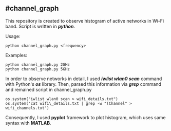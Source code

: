 #channel_graph
------------
This repository is created to observe histogram of active 
networks in Wi-Fi band. Script is written in **_python_**.   

Usage:
```
python channel_graph.py <frequency>
```

Examples:
```
python channel_graph.py 2GHz
python channel_graph.py 5GHz
```
In order to observe networks in detail, I used **_iwlist wlan0 scan_** command with 
Python's **_os_** library. Then, parsed this information via **_grep_** command and remained
script in channel_graph.py  

```
os.system("iwlist wlan0 scan > wifi_details.txt")
os.system('cat wifi\_details.txt | grep -w "(Channel" > wifi_channels.txt')
```
Consequently, I used **__pyplot__** framework to plot histogram, 
which uses same syntax with **__MATLAB__**.

 

  
